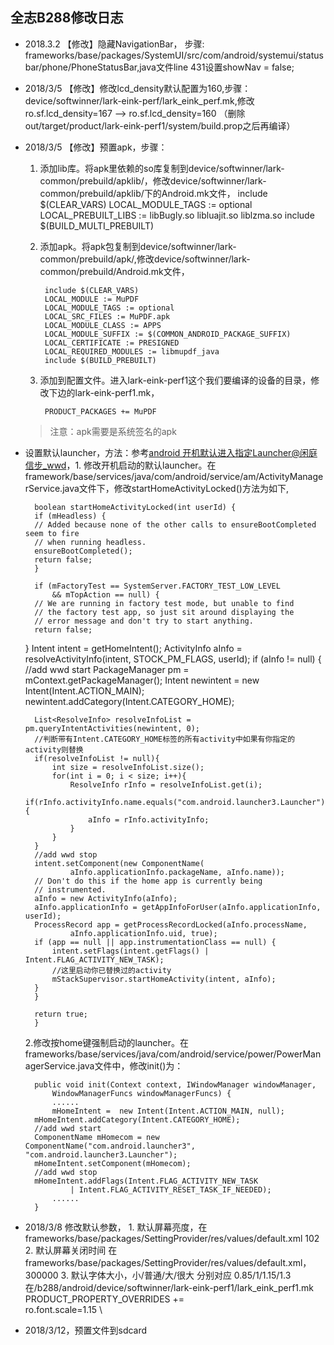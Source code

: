 ## 全志B288修改日志
- 2018.3.2 【修改】隐藏NavigationBar， 步骤: frameworks/base/packages/SystemUI/src/com/android/systemui/statusbar/phone/PhoneStatusBar,java文件line 431设置showNav = false;

- 2018/3/5 【修改】修改lcd_density默认配置为160,步骤：device/softwinner/lark-eink-perf/lark_eink_perf.mk,修改ro.sf.lcd_density=167 --> ro.sf.lcd_density=160 （删除out/target/product/lark-eink-perf1/system/build.prop之后再编译）
- 2018/3/5 【修改】预置apk，步骤：

    1. 添加lib库。将apk里依赖的so库复制到device/softwinner/lark-common/prebuild/apklib/，修改device/softwinner/lark-common/prebuild/apklib/下的Android.mk文件，
        	include $(CLEAR_VARS)
            LOCAL_MODULE_TAGS := optional
            LOCAL_PREBUILT_LIBS := libBugly.so libluajit.so liblzma.so
            include $(BUILD_MULTI_PREBUILT)
    	
    2. 添加apk。将apk包复制到device/softwinner/lark-common/prebuild/apk/,修改device/softwinner/lark-common/prebuild/Android.mk文件，
    
    		include $(CLEAR_VARS)
            LOCAL_MODULE := MuPDF
            LOCAL_MODULE_TAGS := optional
            LOCAL_SRC_FILES := MuPDF.apk
            LOCAL_MODULE_CLASS := APPS
            LOCAL_MODULE_SUFFIX := $(COMMON_ANDROID_PACKAGE_SUFFIX)
            LOCAL_CERTIFICATE := PRESIGNED
            LOCAL_REQUIRED_MODULES := libmupdf_java
            include $(BUILD_PREBUILT)

    3. 添加到配置文件。进入lark-eink-perf1这个我们要编译的设备的目录，修改下边的lark-eink-perf1.mk，
    
    		PRODUCT_PACKAGES += MuPDF
      
	> 注意：apk需要是系统签名的apk
- 设置默认launcher，方法：参考[android 开机默认进入指定Launcher@闲庭信步_wwd](http://blog.csdn.net/fireness/article/details/48177923)，1. 修改开机启动的默认launcher。在framework/base/services/java/com/android/service/am/ActivityManagerService.java文件下，修改startHomeActivityLocked()方法为如下,

		boolean startHomeActivityLocked(int userId) {
		if (mHeadless) {
		// Added because none of the other calls to ensureBootCompleted seem to fire
		// when running headless.
		ensureBootCompleted();
		return false;
		}

        if (mFactoryTest == SystemServer.FACTORY_TEST_LOW_LEVEL
			&& mTopAction == null) {
		// We are running in factory test mode, but unable to find
		// the factory test app, so just sit around displaying the
		// error message and don't try to start anything.
		return false;
	}
	Intent intent = getHomeIntent();
	ActivityInfo aInfo =
		resolveActivityInfo(intent, STOCK_PM_FLAGS, userId);
		if (aInfo != null) {
		//add wwd start
		PackageManager pm = mContext.getPackageManager();
		Intent newintent = new Intent(Intent.ACTION_MAIN);
		newintent.addCategory(Intent.CATEGORY_HOME);

		List<ResolveInfo> resolveInfoList = pm.queryIntentActivities(newintent, 0);
		//判断带有Intent.CATEGORY_HOME标签的所有activity中如果有你指定的activity则替换
		if(resolveInfoList != null){
			int size = resolveInfoList.size();
			for(int i = 0; i < size; i++){
				ResolveInfo rInfo = resolveInfoList.get(i);
				if(rInfo.activityInfo.name.equals("com.android.launcher3.Launcher")){
					aInfo = rInfo.activityInfo;
				}
			}
		}
		//add wwd stop
		intent.setComponent(new ComponentName(
				aInfo.applicationInfo.packageName, aInfo.name));
		// Don't do this if the home app is currently being
		// instrumented.
		aInfo = new ActivityInfo(aInfo);
		aInfo.applicationInfo = getAppInfoForUser(aInfo.applicationInfo, userId);
		ProcessRecord app = getProcessRecordLocked(aInfo.processName,
				aInfo.applicationInfo.uid, true);
		if (app == null || app.instrumentationClass == null) {
			intent.setFlags(intent.getFlags() | Intent.FLAG_ACTIVITY_NEW_TASK);
			//这里启动你已替换过的activity
			mStackSupervisor.startHomeActivity(intent, aInfo);
		}
		}

		return true;
		}
	2.修改按home键强制启动的launcher。在frameworks/base/services/java/com/android/service/power/PowerManagerService.java文件中，修改init()为：
		
        public void init(Context context, IWindowManager windowManager,
            WindowManagerFuncs windowManagerFuncs) {
            ......
            mHomeIntent =  new Intent(Intent.ACTION_MAIN, null);
        mHomeIntent.addCategory(Intent.CATEGORY_HOME);
        //add wwd start
        ComponentName mHomecom = new ComponentName("com.android.launcher3", "com.android.launcher3.Launcher"); 
        mHomeIntent.setComponent(mHomecom);
        //add wwd stop
        mHomeIntent.addFlags(Intent.FLAG_ACTIVITY_NEW_TASK
                | Intent.FLAG_ACTIVITY_RESET_TASK_IF_NEEDED);
            ......
		}

- 2018/3/8 修改默认参数，
		1. 默认屏幕亮度，在frameworks/base/packages/SettingProvider/res/values/default.xml
        	<!-- Default screen brightness, from 0 to 255.  102 is 40%. -->
    		<integer name="def_screen_brightness">102</integer>
		2. 默认屏幕关闭时间
			在frameworks/base/packages/SettingProvider/res/values/default.xml，
			<integer name="def_screen_off_timeout">300000</integer>
		3. 默认字体大小，小/普通/大/很大 分别对应 0.85/1/1.15/1.3
			在/b288/android/device/softwinner/lark-eink-perf1/lark_eink_perf1.mk
			PRODUCT_PROPERTY_OVERRIDES += \
			ro.font.scale=1.15 \            

- 2018/3/12，预置文件到sdcard


        
        
        
 
    

   
